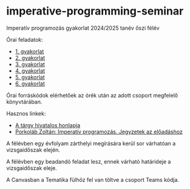 # imperative-programming-seminar

Imperatív programozás gyakorlat 2024/2025 tanév őszi félév

Órai feladatok:

* [1. gyakorlat](exercises/gyak01.md)
* [2. gyakorlat](exercises/gyak02.md)
* [3. gyakorlat](exercises/gyak03.md)
* [4. gyakorlat](exercises/gyak04.md)
* [5. gyakorlat](exercises/gyak05.md)
* [6. gyakorlat](exercises/gyak06.md)


Órai forráskódok elérhetőek az órék után az adott csoport megfelelő könyvtárában.

Hasznos linkek:
* [A tárgy hivatalos honlapja](http://kto.web.elte.hu/hu/oktatas/imp/)
* [Porkoláb Zoltán: Imperatív programozás. Jegyzetek az előadáshoz](http://gsd.web.elte.hu/imper/)

A félévben egy évfolyam zárthelyi megírására kerül sor várhatóan a vizsgaidőszak elején.

A félévben egy beadandó feladat lesz, ennek várható határideje a vizsgaidőszak eleje.

A Canvasban a Tematika fülhöz fel van töltve a csoport Teams kódja.

